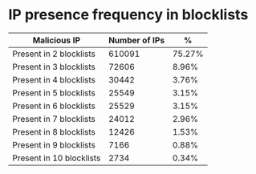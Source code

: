 # IP presence frequency in blocklists
| Malicious IP | Number of IPs | % |
|----|----|----|
| Present in 2 blocklists | 610091 | 75.27% |
| Present in 3 blocklists | 72606 | 8.96% |
| Present in 4 blocklists | 30442 | 3.76% |
| Present in 5 blocklists | 25549 | 3.15% |
| Present in 6 blocklists | 25529 | 3.15% |
| Present in 7 blocklists | 24012 | 2.96% |
| Present in 8 blocklists | 12426 | 1.53% |
| Present in 9 blocklists | 7166 | 0.88% |
| Present in 10 blocklists | 2734 | 0.34% |
